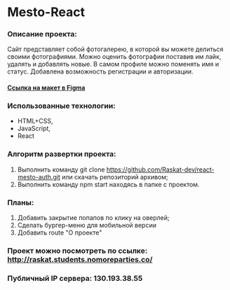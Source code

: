 # Mesto-React

### Описание проекта:
Сайт представляет собой фотогалерею, в которой вы можете делиться своими фотографиями. Можно оценить фотографии поставив им лайк, удалять и добавлять новые. В самом профиле можно поменять имя и статус. Добавлена возможность регистрации и авторизации.

#### [Ссылка на макет в Figma](https://www.figma.com/file/fUESH7icdnexdbpwgYsUcc/Sprint-14-RU?node-id=0%3A1)

### Использованные технологии:
* HTML+CSS,
* JavaScript,
* React

### Алгоритм развертки проекта:
1. Выполнить команду git clone https://github.com/Raskat-dev/react-mesto-auth.git или скачать репозиторий архивом;
2. Выполнить команду npm start находясь в папке с проектом.

### Планы:
1. Добавить закрытие попапов по клику на оверлей;
2. Сделать бургер-меню для мобильной версии
3. Добавить route "О проекте"

### Проект можно посмотреть по ссылке: http://raskat.students.nomoreparties.co/
### Публичный IP сервера: 130.193.38.55
